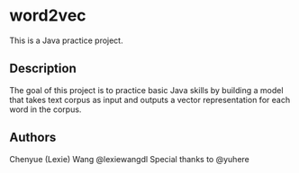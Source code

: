 # word2vec
This is a Java practice project.

## Description
The goal of this project is to practice basic Java skills by building a model that takes text corpus as input and outputs a vector representation for each word in the corpus.

## Authors
Chenyue (Lexie) Wang
@lexiewangdl
Special thanks to @yuhere



